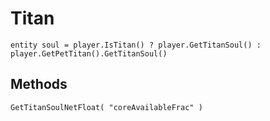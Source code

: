 # Titan
```
entity soul = player.IsTitan() ? player.GetTitanSoul() : player.GetPetTitan().GetTitanSoul()
```

## Methods
```
GetTitanSoulNetFloat( "coreAvailableFrac" )
```

